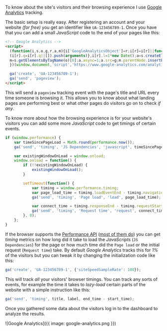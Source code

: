 To know about the site's visitors and their browsing experience I use
[Google Analytics](https://analytics.google.com) tracking.

The basic setup is really easy.
After registering an account and your website *(for free)* you get
an identifier like `UA-123456789-1`.
Once you have that you can add a small *JavaScript* code to the end
of your pages like this:

```html
<!-- Google Analytics -->
<script>
  (function(i,s,o,g,r,a,m){i['GoogleAnalyticsObject']=r;i[r]=i[r]||function(){
  (i[r].q=i[r].q||[]).push(arguments)},i[r].l=1*new Date();a=s.createElement(o),
  m=s.getElementsByTagName(o)[0];a.async=1;a.src=g;m.parentNode.insertBefore(a,m)
  })(window,document,'script','https://www.google-analytics.com/analytics.js','ga');

  ga('create', 'UA-123456789-1');
  ga('send', 'pageview');
</script>
```

This will send a `pageview` tracking event with the page's title and URL
every time someone is browsing it.
This allows you to know about what landing pages are performing best or
what other pages do visitors go on to check *if any*.

To know more about how the browsing experience is for your website's visitors
you can add some more *JavaScript* code to get timings of certain events.

```javascript
if (window.performance) {
    var timeSincePageLoad = Math.round(performance.now());
    ga('send', 'timing', 'JS Dependencies', 'javascript', timeSincePageLoad);

    var existingWindowOnLoad = window.onload;
    window.onload = function() {
        if (!!existingWindowOnLoad) {
            existingWindowOnLoad();
        }

        setTimeout(function() {
            var timing = window.performance.timing;
            var page_load_time = timing.loadEventEnd - timing.navigationStart;
            ga('send', 'timing', 'Page load', 'load', page_load_time);

            var connect_time = timing.responseEnd - timing.requestStart;
            ga('send', 'timing', 'Request time', 'request', connect_time);
        }, 0);
    };
}
```

If the browser supports the 
[Performance API](https://developer.mozilla.org/en-US/docs/Web/API/Performance)
([most of them do](http://caniuse.com/#feat=user-timing))
you can get *timing* metrics on how long did it take to load the
*JavaScripts* (`JS Dependencies`) for the page or how much time did the
`Page load` or the initial request (`Request time`) take.
By default *Google Analytics* tracks this for *1%* of the visitors but you
can tweak it by changing the initialization code like this:

```javascript
ga('create', 'UA-123456789-1', {'siteSpeedSampleRate': 100});
```

This will track *all* your visitors' browser timings.
You can track any sorts of events, for example the time it takes to
*lazy-load* certain parts of the website with a simple instruction like this:

```javascript
ga('send', 'timing', title, label, end_time - start_time);
```

Once you gathered some data about the visitors log in to the dashboard
to analyze the results.

![Google Analytics]({{ image: google-analytics.png }})

